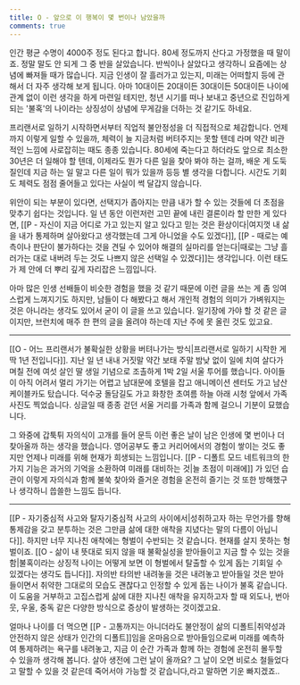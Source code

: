 ```yaml
---
title: O - 앞으로 이 행복이 몇 번이나 남았을까
comments: true
---
```


인간 평균 수명이 4000주 정도 된다고 합니다. 80세 정도까지 산다고 가정했을 때 말이죠. 정말 말도 안 되게 그 중 반을 살았습니다. 반씩이나 살았다고 생각하니 요즘에는 상념에 빠져들 때가 많습니다. 지금 인생이 잘 흘러가고 있는지, 미래는 어떠할지 등에 관해서 더 자주 생각해 보게 됩니다. 아마 10대이든 20대이든 30대이든 50대이든 나이에 관계 없이 이런 생각을 하게 마련일 테지만, 청년 시기를 떠나 보내고 중년으로 진입하게 되는 '불혹'의 나이라는 상징성이 상념에 무게감을 더하는 것 같기도 하네요.

프리랜서로 일하기 시작하면서부터 직업적 불안정성을 더 직접적으로 체감합니다. 언제까지 이렇게 일할 수 있을까, 체력이 늘 지금처럼 버텨주지는 못할 텐데 라며 약간 비관적인 느낌에 사로잡히는 때도 종종 있습니다. 80세에 죽는다고 하더라도 앞으로 최소한 30년은 더 일해야 할 텐데, 이제라도 뭔가 다른 일을 찾아 봐야 하는 걸까, 배운 게 도둑질인데 지금 하는 일 말고 다른 일이 뭐가 있을까 등등 별 생각을 다합니다. 시간도 기회도 체력도 점점 줄어들고 있다는 사실이 썩 달갑지 않습니다.

위안이 되는 부분이 있다면, 선택지가 좁아지는 만큼 내가 할 수 있는 것들에 더 초점을 맞추기 쉽다는 것입니다. 일 년 동안 이런저런 고민 끝에 내린 결론이라 할 만한 게 있다면, [[P - 자신이 지금 어디로 가고 있는지 알고 있다고 믿는 것은 환상이다|여지껏 내 삶을 내가 통제하며 살아왔다고 생각했는데 그게 아니었을 수도 있겠다]], [[P - 때로는 예측이나 판단이 불가하다는 것을 견딜 수 있어야 해결의 실마리를 얻는다|때로는 그냥 흘러가는 대로 내버려 두는 것도 나쁘지 않은 선택일 수 있겠다]]는 생각입니다. 이런 태도가 제 안에 더 뿌리 깊게 자리잡은 느낌입니다.

아마 많은 인생 선배들이 비슷한 경험을 했을 것 같기 때문에 이런 글을 쓰는 게 좀 잉여스럽게 느껴지기도 하지만, 남들이 다 해봤다고 해서 개인적 경험의 의미가 가벼워지는 것은 아니라는 생각도 있어서 굳이 이 글을 쓰고 있습니다. 일기장에 가야 할 것 같은 글이지만, 브런치에 매주 한 편의 글을 올려야 하는데 지난 주에 못 올린 것도 있고요.

---

[[O - 어느 프리랜서가 불확실한 상황을 버텨나가는 방식|프리랜서로 일하기 시작한 게 딱 1년 전입니다]]. 지난 일 년 내내 거짓말 약간 보태 주말 밤낮 없이 일에 치여 살다가 며칠 전에 여섯 살인 딸 생일 기념으로 조촐하게 1박 2일 서울 투어를 했습니다. 아이들이 아직 어려서 멀리 가기는 어렵고 남대문에 호텔을 잡고 애니메이션 센터도 가고 남산 케이블카도 탔습니다. 덕수궁 돌담길도 가고 화창한 초여름 하늘 아래 시청 앞에서 가족 사진도 찍었습니다. 싱글일 때 종종 걷던 서울 거리를 가족과 함께 걸으니 기분이 묘했습니다. 

그 와중에 갑툭튀 자의식이 고개를 들어 문득 이런 좋은 날이 남은 인생에 몇 번이나 더 찾아올까 하는 생각을 했습니다. 영어공부도 좋고 커리어에서의 경험이 쌓이는 것도 좋지만 언제나 미래를 위해 현재가 희생되는 느낌입니다. [[P - 디폴트 모드 네트워크의 한 가지 기능은 과거의 기억을 소환하여 미래를 대비하는 것|늘 초점이 미래에]] 가 있던 습관이 이렇게 자의식과 함께 불쑥 찾아와 즐거운 경험을 온전히 즐기는 것 또한 방해했구나 생각하니 씁쓸한 느낌도 듭니다. 

---

[[P - 자기중심적 사고와 탈자기중심적 사고의 사이에서|성취하고자 하는 무언가를 향해 통제감을 갖고 분투하는 것은 그만큼 삶에 대한 애착을 지녔다는 말의 다름이 아닙니다]]. 하지만 너무 지나친 애착에는 형벌이 수반되는 것 같습니다. 현재를 살지 못하는 형벌이죠. [[O - 삶이 내 뜻대로 되지 않을 때 불확실성을 받아들이고 지금 할 수 있는 것을 함|불혹이라는 상징적 나이는 어떻게 보면 이 형벌에서 탈출할 수 있게 돕는 기회일 수 있겠다는 생각도 듭니다]]. 자의반 타의반 내려놓을 것은 내려놓고 받아들일 것은 받아들이면서 취약한 그대로의 모습도 괜찮다고 인정할 수 있게 돕는 나이가 불혹 같습니다. 이 도움을 거부하고 고집스럽게 삶에 대한 지나친 애착을 유지하고자 할 때 외도나, 번아웃, 우울, 중독 같은 다양한 방식으로 증상이 발생하는 것이겠고요.

얼마나 나이를 더 먹으면 [[P - 고통까지는 아니더라도 불안정이 삶의 디폴트|취약성과 안전하지 않은 상태가 인간의 디폴트]]임을 온마음으로 받아들임으로써 미래를 예측하여 통제하려는 욕구를 내려놓고, 지금 이 순간 가족과 함께 하는 경험에 온전히 몰두할 수 있을까 생각해 봅니다. 살아 생전에 그런 날이 올까요? 그 날이 오면 비로소 철들었다고 말할 수 있을 것 같은데 죽어서야 가능할 것 같습니다,라고 말하면 기운 빠지겠죠..
